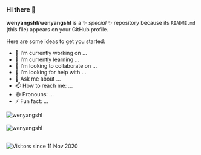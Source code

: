 ### Hi there 👋

**wenyangshl/wenyangshl** is a ✨ _special_ ✨ repository because its `README.md` (this file) appears on your GitHub profile.

Here are some ideas to get you started:

- 🔭 I’m currently working on ...
- 🌱 I’m currently learning ...
- 👯 I’m looking to collaborate on ...
- 🤔 I’m looking for help with ...
- 💬 Ask me about ...
- 📫 How to reach me: ...
- 😄 Pronouns: ...
- ⚡ Fun fact: ...

<div>
  <img align="center" src="https://github-readme-stats.vercel.app/api?username=wenyangshl&show_icons=true&theme=dark" alt="wenyangshl" />
<div/>
<br />
  
<div>
  <img align="center" src="https://github-readme-stats.vercel.app/api/top-langs/?username=wenyangshl&layout=compact&hide=html&theme=dark" alt="wenyangshl" />
<div/>
<br />

![Visitors since 11 Nov 2020](http://estruyf-github.azurewebsites.net/api/VisitorHit?user=wenyangshl&repo=ardalis&countColor=%237B1E7A)
